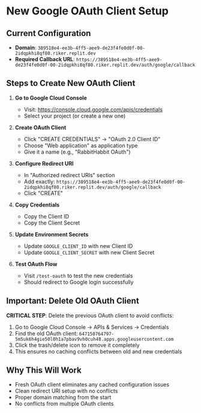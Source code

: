 # New Google OAuth Client Setup

## Current Configuration
- **Domain**: `389518e4-ee3b-4ff5-aee9-de23f4fe0d0f-00-2idqpkhi8qf80.riker.replit.dev`
- **Required Callback URL**: `https://389518e4-ee3b-4ff5-aee9-de23f4fe0d0f-00-2idqpkhi8qf80.riker.replit.dev/auth/google/callback`

## Steps to Create New OAuth Client

1. **Go to Google Cloud Console**
   - Visit: https://console.cloud.google.com/apis/credentials
   - Select your project (or create a new one)

2. **Create OAuth Client**
   - Click "CREATE CREDENTIALS" → "OAuth 2.0 Client ID"
   - Choose "Web application" as application type
   - Give it a name (e.g., "RabbitHabbit OAuth")

3. **Configure Redirect URI**
   - In "Authorized redirect URIs" section
   - Add exactly: `https://389518e4-ee3b-4ff5-aee9-de23f4fe0d0f-00-2idqpkhi8qf80.riker.replit.dev/auth/google/callback`
   - Click "CREATE"

4. **Copy Credentials**
   - Copy the Client ID
   - Copy the Client Secret

5. **Update Environment Secrets**
   - Update `GOOGLE_CLIENT_ID` with new Client ID
   - Update `GOOGLE_CLIENT_SECRET` with new Client Secret

6. **Test OAuth Flow**
   - Visit `/test-oauth` to test the new credentials
   - Should redirect to Google login successfully

## Important: Delete Old OAuth Client
**CRITICAL STEP**: Delete the previous OAuth client to avoid conflicts:
1. Go to Google Cloud Console → APIs & Services → Credentials
2. Find the old OAuth client: `647150764797-5m5uk6h4gie50l0h1a7pbav9vh0cuh48.apps.googleusercontent.com`
3. Click the trash/delete icon to remove it completely
4. This ensures no caching conflicts between old and new credentials

## Why This Will Work
- Fresh OAuth client eliminates any cached configuration issues
- Clean redirect URI setup with no conflicts
- Proper domain matching from the start
- No conflicts from multiple OAuth clients